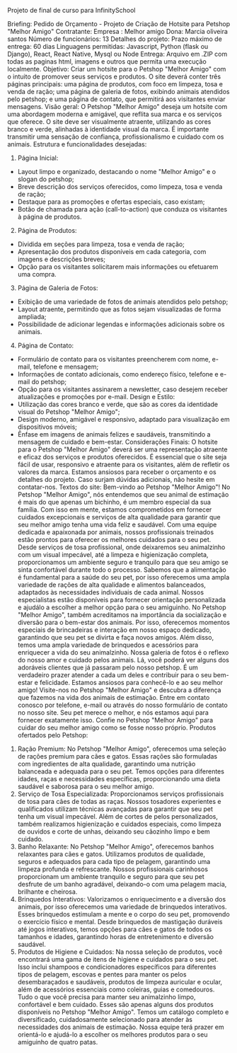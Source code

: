 Projeto de final de curso para InfinitySchool

Briefing: Pedido de Orçamento - Projeto
de Criação de Hotsite para Petshop
"Melhor Amigo"
Contratante:
Empresa : Melhor amigo
Dona: Marcia oliveira santos
Número de funcionários: 13
Detalhes do projeto:
Prazo máximo de entrega: 60 dias
Linguagens permitidas: Javascript,
Python (flask ou Django), React, React
Native, Mysql ou Node
Entrega: Arquivo em .ZIP com todas as paginas html, imagens e outros que permita uma
execução localmente.
Objetivo:
Criar um hotsite para o Petshop "Melhor Amigo" com o intuito de promover seus serviços e
produtos. O site deverá conter três páginas principais: uma página de produtos, com foco em
limpeza, tosa e venda de ração; uma página de galeria de fotos, exibindo animais atendidos
pelo petshop; e uma página de contato, que permitirá aos visitantes enviar mensagens.
Visão geral:
O Petshop "Melhor Amigo" deseja um hotsite com uma abordagem moderna e amigável, que
reflita sua marca e os serviços que oferece. O site deve ser visualmente atraente, utilizando as
cores branco e verde, alinhadas à identidade visual da marca. É importante transmitir uma
sensação de confiança, profissionalismo e cuidado com os animais.
Estrutura e funcionalidades desejadas:
1. Página Inicial:
- Layout limpo e organizado, destacando o nome "Melhor Amigo" e o slogan do petshop;
- Breve descrição dos serviços oferecidos, como limpeza, tosa e venda de ração;
- Destaque para as promoções e ofertas especiais, caso existam;
- Botão de chamada para ação (call-to-action) que conduza os visitantes à página de produtos.
2. Página de Produtos:
- Dividida em seções para limpeza, tosa e venda de ração;
- Apresentação dos produtos disponíveis em cada categoria, com imagens e descrições breves;
- Opção para os visitantes solicitarem mais informações ou efetuarem uma compra.
3. Página de Galeria de Fotos:
- Exibição de uma variedade de fotos de animais atendidos pelo petshop;
- Layout atraente, permitindo que as fotos sejam visualizadas de forma ampliada;
- Possibilidade de adicionar legendas e informações adicionais sobre os animais.
4. Página de Contato:
- Formulário de contato para os visitantes preencherem com nome, e-mail, telefone e
mensagem;
- Informações de contato adicionais, como endereço físico, telefone e e-mail do petshop;
- Opção para os visitantes assinarem a newsletter, caso desejem receber atualizações e
promoções por e-mail.
Design e Estilo:
- Utilização das cores branco e verde, que são as cores da identidade visual do Petshop
"Melhor Amigo";
- Design moderno, amigável e responsivo, adaptado para visualização em dispositivos móveis;
- Ênfase em imagens de animais felizes e saudáveis, transmitindo a mensagem de cuidado e
bem-estar.
Considerações Finais:
O hotsite para o Petshop "Melhor Amigo" deverá ser uma representação atraente e eficaz dos
serviços e produtos oferecidos. É essencial que o site seja fácil de usar, responsivo e atraente
para os visitantes, além de
refletir os valores da marca. Estamos ansiosos para receber o orçamento e os detalhes do
projeto. Caso surjam dúvidas adicionais, não hesite em contatar-nos.
Textos do site:
Bem-vindo ao Petshop "Melhor Amigo"!
No Petshop "Melhor Amigo", nós entendemos que seu animal de estimação é
mais do que apenas um bichinho, é um membro especial da sua família. Com
isso em mente, estamos comprometidos em fornecer cuidados excepcionais e
serviços de alta qualidade para garantir que seu melhor amigo tenha uma vida
feliz e saudável.
Com uma equipe dedicada e apaixonada por animais, nossos profissionais
treinados estão prontos para oferecer os melhores cuidados para o seu pet.
Desde serviços de tosa profissional, onde deixaremos seu animalzinho com um
visual impecável, até a limpeza e higienização completa, proporcionamos um
ambiente seguro e tranquilo para que seu amigo se sinta confortável durante
todo o processo.
Sabemos que a alimentação é fundamental para a saúde do seu pet, por isso
oferecemos uma ampla variedade de rações de alta qualidade e alimentos
balanceados, adaptados às necessidades individuais de cada animal. Nossos
especialistas estão disponíveis para fornecer orientação personalizada e ajudálo a escolher a melhor opção para o seu amiguinho.
No Petshop "Melhor Amigo", também acreditamos na importância da
socialização e diversão para o bem-estar dos animais. Por isso, oferecemos
momentos especiais de brincadeiras e interação em nosso espaço dedicado,
garantindo que seu pet se divirta e faça novos amigos. Além disso, temos uma
ampla variedade de brinquedos e acessórios para enriquecer a vida do seu
animalzinho.
Nossa galeria de fotos é o reflexo do nosso amor e cuidado pelos animais. Lá,
você poderá ver alguns dos adoráveis clientes que já passaram pelo nosso
petshop. É um verdadeiro prazer atender a cada um deles e contribuir para o
seu bem-estar e felicidade.
Estamos ansiosos para conhecê-lo e ao seu melhor amigo! Visite-nos no
Petshop "Melhor Amigo" e descubra a diferença que fazemos na vida dos
animais de estimação. Entre em contato conosco por telefone, e-mail ou através
do nosso formulário de contato no nosso site. Seu pet merece o melhor, e nós
estamos aqui para fornecer exatamente isso. Confie no Petshop "Melhor
Amigo" para cuidar do seu melhor amigo como se fosse nosso próprio.
Produtos ofertados pelo Petshop:
1. Ração Premium: No Petshop "Melhor Amigo", oferecemos uma seleção
de rações premium para cães e gatos. Essas rações são formuladas com
ingredientes de alta qualidade, garantindo uma nutrição balanceada e
adequada para o seu pet. Temos opções para diferentes idades, raças e
necessidades específicas, proporcionando uma dieta saudável e saborosa
para o seu melhor amigo.
2. Serviço de Tosa Especializada: Proporcionamos serviços profissionais de
tosa para cães de todas as raças. Nossos tosadores experientes e
qualificados utilizam técnicas avançadas para garantir que seu pet tenha
um visual impecável. Além de cortes de pelos personalizados, também
realizamos higienização e cuidados especiais, como limpeza de ouvidos e
corte de unhas, deixando seu cãozinho limpo e bem cuidado.
3. Banho Relaxante: No Petshop "Melhor Amigo", oferecemos banhos
relaxantes para cães e gatos. Utilizamos produtos de qualidade, seguros
e adequados para cada tipo de pelagem, garantindo uma limpeza
profunda e refrescante. Nossos profissionais carinhosos proporcionam
um ambiente tranquilo e seguro para que seu pet desfrute de um banho
agradável, deixando-o com uma pelagem macia, brilhante e cheirosa.
4. Brinquedos Interativos: Valorizamos o enriquecimento e a diversão dos
animais, por isso oferecemos uma variedade de brinquedos interativos.
Esses brinquedos estimulam a mente e o corpo do seu pet, promovendo
o exercício físico e mental. Desde brinquedos de mastigação duráveis até
jogos interativos, temos opções para cães e gatos de todos os tamanhos
e idades, garantindo horas de entretenimento e diversão saudável.
5. Produtos de Higiene e Cuidados: Na nossa seleção de produtos, você
encontrará uma gama de itens de higiene e cuidados para o seu pet. Isso
inclui shampoos e condicionadores específicos para diferentes tipos de
pelagem, escovas e pentes para manter os pelos desembaraçados e
saudáveis, produtos de limpeza auricular e ocular, além de acessórios
essenciais como coleiras, guias e comedouros. Tudo o que você precisa
para manter seu animalzinho limpo, confortável e bem cuidado.
Esses são apenas alguns dos produtos disponíveis no Petshop "Melhor Amigo".
Temos um catálogo completo e diversificado, cuidadosamente selecionado para
atender às necessidades dos animais de estimação. Nossa equipe terá prazer
em orientá-lo e ajudá-lo a escolher os melhores produtos para o seu amiguinho
de quatro patas.